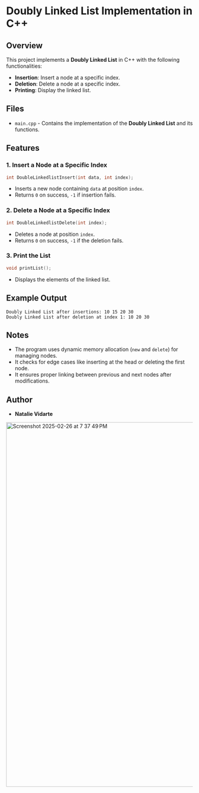 # Doubly Linked List Implementation in C++

## Overview
This project implements a **Doubly Linked List** in C++ with the following functionalities:

- **Insertion**: Insert a node at a specific index.
- **Deletion**: Delete a node at a specific index.
- **Printing**: Display the linked list.

## Files
- `main.cpp` - Contains the implementation of the **Doubly Linked List** and its functions.

## Features
### 1. Insert a Node at a Specific Index
```cpp
int DoubleLinkedlistInsert(int data, int index);
```
- Inserts a new node containing `data` at position `index`.
- Returns `0` on success, `-1` if insertion fails.

### 2. Delete a Node at a Specific Index
```cpp
int DoubleLinkedlistDelete(int index);
```
- Deletes a node at position `index`.
- Returns `0` on success, `-1` if the deletion fails.

### 3. Print the List
```cpp
void printList();
```
- Displays the elements of the linked list.

## Example Output
```
Doubly Linked List after insertions: 10 15 20 30
Doubly Linked List after deletion at index 1: 10 20 30
```

## Notes
- The program uses dynamic memory allocation (`new` and `delete`) for managing nodes.
- It checks for edge cases like inserting at the head or deleting the first node.
- It ensures proper linking between previous and next nodes after modifications.

## Author
- **Natalie Vidarte**

<img width="982" alt="Screenshot 2025-02-26 at 7 37 49 PM" src="https://github.com/user-attachments/assets/a038d492-215f-4be9-be08-afe65c2ae17c" />
